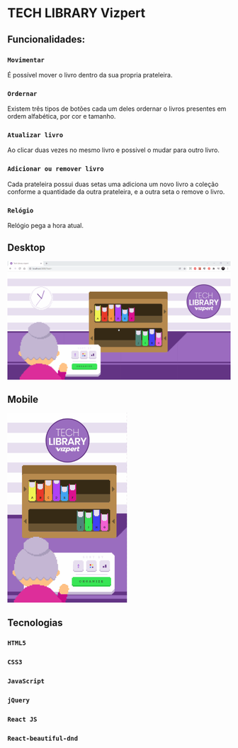 # TECH LIBRARY Vizpert

## Funcionalidades:

### `Movimentar`
É possível mover o livro dentro da sua propria prateleira.

### `Ordernar`
Existem três tipos de botões cada um deles ordernar o livros presentes em ordem alfabética, por cor e tamanho.

### `Atualizar livro`
Ao clicar duas vezes no mesmo livro e possivel o mudar para outro livro.


### `Adicionar ou remover livro`
Cada prateleira possui duas setas uma adiciona um novo livro a coleção conforme a quantidade da outra prateleira, e a  outra seta o remove o livro.

### `Relógio`
Relógio pega a hora atual.

## Desktop

<img src="./public/vizpertDesktop.gif" alt="Gif do design dektop" width="700"/>

## Mobile
<img src="./public/vizpertMobile.gif" alt="Gif do design Mobile" width="270"/>


## Tecnologias
### `HTML5`
### `CSS3`
### `JavaScript`
### `jQuery`
### `React JS`
### `React-beautiful-dnd`
